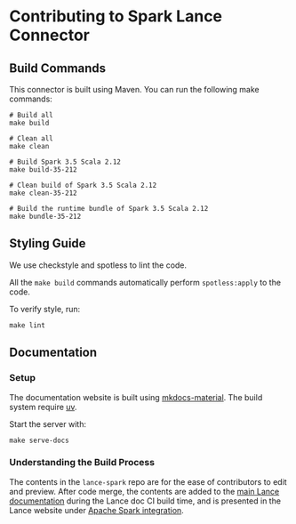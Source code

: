 # Contributing to Spark Lance Connector

## Build Commands

This connector is built using Maven. You can run the following make commands:

```shell
# Build all
make build

# Clean all
make clean

# Build Spark 3.5 Scala 2.12
make build-35-212

# Clean build of Spark 3.5 Scala 2.12
make clean-35-212

# Build the runtime bundle of Spark 3.5 Scala 2.12
make bundle-35-212
```

## Styling Guide

We use checkstyle and spotless to lint the code.

All the `make build` commands automatically perform `spotless:apply` to the code.

To verify style, run:

```shell
make lint
```

## Documentation

### Setup

The documentation website is built using [mkdocs-material](https://pypi.org/project/mkdocs-material).
The build system require [uv](https://docs.astral.sh/uv/).

Start the server with:

```shell
make serve-docs
```

### Understanding the Build Process

The contents in the `lance-spark` repo are for the ease of contributors to edit and preview.
After code merge, the contents are added to the 
[main Lance documentation](https://github.com/lancedb/lance/tree/main/docs) 
during the Lance doc CI build time, and is presented in the Lance website under 
[Apache Spark integration](https://lancedb.github.io/lance/integrations/spark).